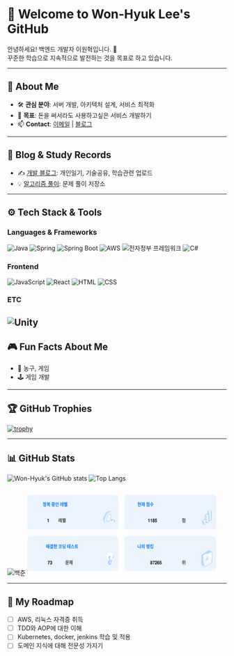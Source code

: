 # 👋 Welcome to Won-Hyuk Lee's GitHub

안녕하세요! 백엔드 개발자 이원혁입니다. 🚀  
꾸준한 학습으로 지속적으로 발전하는 것을 목표로 하고 있습니다.

---

## 📌 About Me
- 🛠️ **관심 분야**: 서버 개발, 아키텍처 설계, 서비스 최적화  
- 🎯 **목표**: 돈을 써서라도 사용하고싶은 서비스 개발하기
- 📫 **Contact**: [이메일](lwhprt@gmail.com) | [블로그](https://lwhprt12.tistory.com)

---

## 📝 Blog & Study Records
- ✍️ [개발 블로그](https://lwhprt12.tistory.com/): 개인일기, 기술공유, 학습관련 업로드
- 💡 [알고리즘 풀이](https://github.com/Won-Hyuk-Lee/Algorithm): 문제 풀이 저장소

---

## ⚙️ Tech Stack & Tools
### Languages & Frameworks
![Java](https://img.shields.io/badge/Java-ED8B00?style=for-the-badge&logo=java&logoColor=white)
![Spring](https://img.shields.io/badge/Spring-6DB33F?style=for-the-badge&logo=spring&logoColor=white)
![Spring Boot](https://img.shields.io/badge/Spring%20Boot-6DB33F?style=for-the-badge&logo=spring-boot&logoColor=white)
![AWS](https://img.shields.io/badge/AWS-FF9900?style=for-the-badge&logo=amazon-aws&logoColor=white)
![전자정부 프레임워크](https://img.shields.io/badge/eGovFramework-0080FF?style=for-the-badge)
![C#](https://img.shields.io/badge/C%23-239120?style=for-the-badge&logo=csharp&logoColor=white)

### Frontend
![JavaScript](https://img.shields.io/badge/JavaScript-F7DF1E?style=for-the-badge&logo=javascript&logoColor=black)
![React](https://img.shields.io/badge/React-61DAFB?style=for-the-badge&logo=react&logoColor=black)
![HTML](https://img.shields.io/badge/HTML-E34F26?style=for-the-badge&logo=html5&logoColor=white)
![CSS](https://img.shields.io/badge/CSS-1572B6?style=for-the-badge&logo=css3&logoColor=white)

### ETC
![Unity](https://img.shields.io/badge/Unity-000000?style=for-the-badge&logo=unity&logoColor=white)
---

## 🎮 Fun Facts About Me
- 🎨 농구, 게임
- 🕹️ 게임 개발

---

## 🏆 GitHub Trophies
[![trophy](https://github-profile-trophy.vercel.app/?username=Won-Hyuk-Lee&theme=onedark&row=1&column=6)](https://github.com/ryo-ma/github-profile-trophy)

---

## 📊 GitHub Stats
![Won-Hyuk's GitHub stats](https://github-readme-stats.vercel.app/api?username=Won-Hyuk-Lee&show_icons=true&theme=radical)     <img src="https://github-readme-stats.vercel.app/api/top-langs/?username=Won-Hyuk-Lee&layout=compact&theme=radical" alt="Top Langs" height="195">



<!-- 백준&프로그래머스 뱃지 -->
<img src="http://mazassumnida.wtf/api/generate_badge?boj=lwhprt12" alt="백준" height="200" width="380">   <img src="https://raw.githubusercontent.com/Won-Hyuk-Lee/Programmers_Badge_Generator/main/result/result.svg" alt="Programmers Badge" height="200" width="440">



---

## 📅 My Roadmap
- [ ] AWS, 리눅스 자격증 취득
- [ ] TDD와 AOP에 대한 이해
- [ ] Kubernetes, docker, jenkins 학습 및 적용
- [ ] 도메인 지식에 대해 전문성 가지기
